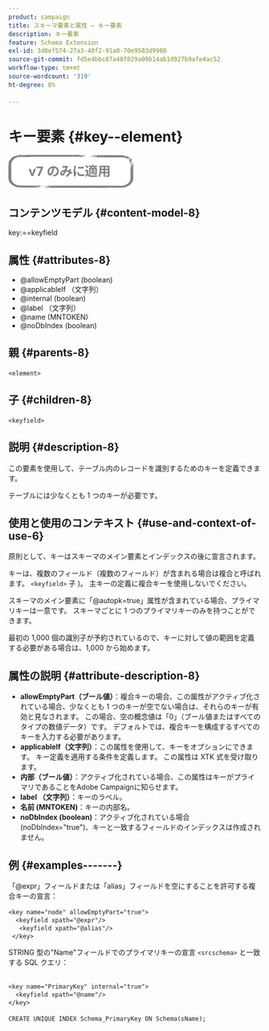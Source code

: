 ```yaml
---
product: campaign
title: スキーマ要素と属性 — キー要素
description: キー要素
feature: Schema Extension
exl-id: 3d0ef574-27a3-40f2-91a0-70e9583d9980
source-git-commit: fd5e4bbc87a48f029a09b14ab1d927b9afe4ac52
workflow-type: tm+mt
source-wordcount: '319'
ht-degree: 8%

---
```


# キー要素 {#key--element}

![](../../../assets/v7-only.svg)

## コンテンツモデル {#content-model-8}

key:==keyfield

## 属性 {#attributes-8}

* @allowEmptyPart (boolean)
* @applicableIf （文字列）
* @internal (boolean)
* @label （文字列）
* @name (MNTOKEN)
* @noDbIndex (boolean)

## 親 {#parents-8}

`<element>`

## 子 {#children-8}

`<keyfield>`

## 説明 {#description-8}

この要素を使用して、テーブル内のレコードを識別するためのキーを定義できます。

テーブルには少なくとも 1 つのキーが必要です。

## 使用と使用のコンテキスト {#use-and-context-of-use-6}

原則として、キーはスキーマのメイン要素とインデックスの後に宣言されます。

キーは、複数のフィールド（複数のフィールド）が含まれる場合は複合と呼ばれます。 `<keyfield>` 子 )。 主キーの定義に複合キーを使用しないでください。

スキーマのメイン要素に「@autopk=true」属性が含まれている場合、プライマリキーは一意です。 スキーマごとに 1 つのプライマリキーのみを持つことができます。

最初の 1,000 個の識別子が予約されているので、キーに対して値の範囲を定義する必要がある場合は、1,000 から始めます。

## 属性の説明 {#attribute-description-8}

* **allowEmptyPart（ブール値）**：複合キーの場合、この属性がアクティブ化されている場合、少なくとも 1 つのキーが空でない場合は、それらのキーが有効と見なされます。 この場合、空の概念値は「0」（ブール値またはすべてのタイプの数値データ）です。 デフォルトでは、複合キーを構成するすべてのキーを入力する必要があります。
* **applicableIf（文字列）**：この属性を使用して、キーをオプションにできます。 キー定義を適用する条件を定義します。 この属性は XTK 式を受け取ります。
* **内部（ブール値）**：アクティブ化されている場合、この属性はキーがプライマリであることをAdobe Campaignに知らせます。
* **label （文字列）**：キーのラベル。
* **名前 (MNTOKEN)**：キーの内部名。
* **noDbIndex (boolean)**：アクティブ化されている場合 (noDbIndex=&quot;true&quot;)、キーと一致するフィールドのインデックスは作成されません。

## 例 {#examples-------}

「@expr」フィールドまたは「alias」フィールドを空にすることを許可する複合キーの宣言：

```
<key name="node" allowEmptyPart="true">
  <keyfield xpath="@expr"/>
   <keyfield xpath="@alias"/>
 </key>
```

STRING 型の&quot;Name&quot;フィールドでのプライマリキーの宣言 `<srcschema>`  と一致する SQL クエリ：

```
 
<key name="PrimaryKey" internal="true">  
  <keyfield xpath="@name"/>
</key>

CREATE UNIQUE INDEX Schema_PrimaryKey ON Schema(sName);
```
